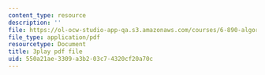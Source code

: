 ```yaml
---
content_type: resource
description: ''
file: https://ol-ocw-studio-app-qa.s3.amazonaws.com/courses/6-890-algorithmic-lower-bounds-fun-with-hardness-proofs-fall-2014/550a21ae3309a3b203c74320cf20a70c_c5Myaxq44mI.pdf
file_type: application/pdf
resourcetype: Document
title: 3play pdf file
uid: 550a21ae-3309-a3b2-03c7-4320cf20a70c
---
```

